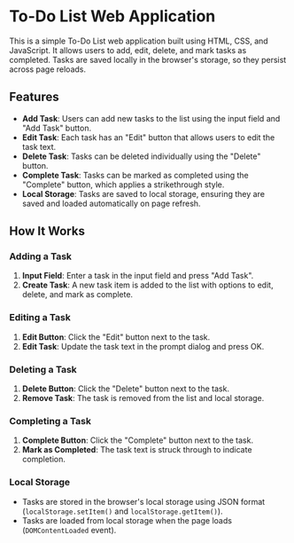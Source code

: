 # To-Do List Web Application

This is a simple To-Do List web application built using HTML, CSS, and JavaScript. It allows users to add, edit, delete, and mark tasks as completed. Tasks are saved locally in the browser's storage, so they persist across page reloads.

## Features

- **Add Task**: Users can add new tasks to the list using the input field and "Add Task" button.
- **Edit Task**: Each task has an "Edit" button that allows users to edit the task text.
- **Delete Task**: Tasks can be deleted individually using the "Delete" button.
- **Complete Task**: Tasks can be marked as completed using the "Complete" button, which applies a strikethrough style.
- **Local Storage**: Tasks are saved to local storage, ensuring they are saved and loaded automatically on page refresh.

## How It Works

### Adding a Task

1. **Input Field**: Enter a task in the input field and press "Add Task".
2. **Create Task**: A new task item is added to the list with options to edit, delete, and mark as complete.

### Editing a Task

1. **Edit Button**: Click the "Edit" button next to the task.
2. **Edit Task**: Update the task text in the prompt dialog and press OK.

### Deleting a Task

1. **Delete Button**: Click the "Delete" button next to the task.
2. **Remove Task**: The task is removed from the list and local storage.

### Completing a Task

1. **Complete Button**: Click the "Complete" button next to the task.
2. **Mark as Completed**: The task text is struck through to indicate completion.

### Local Storage

- Tasks are stored in the browser's local storage using JSON format (`localStorage.setItem()` and `localStorage.getItem()`).
- Tasks are loaded from local storage when the page loads (`DOMContentLoaded` event).


